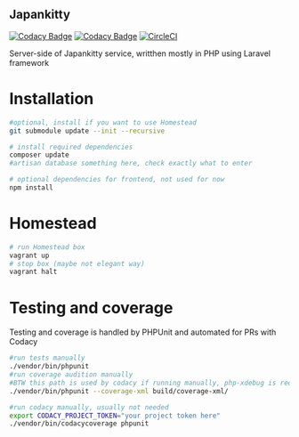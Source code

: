 Japankitty
----
[![Codacy Badge](https://api.codacy.com/project/badge/Grade/9608db357d9d46f3ae2362f648b3c1f8)](https://www.codacy.com/app/Halamix2/JapanKitty?utm_source=github.com&amp;utm_medium=referral&amp;utm_content=Halamix2/JapanKitty&amp;utm_campaign=Badge_Grade)
[![Codacy Badge](https://api.codacy.com/project/badge/Coverage/9608db357d9d46f3ae2362f648b3c1f8)](https://www.codacy.com/app/Halamix2/JapanKitty?utm_source=github.com&utm_medium=referral&utm_content=Halamix2/JapanKitty&utm_campaign=Badge_Coverage)
[![CircleCI](https://circleci.com/gh/Halamix2/JapanKitty.svg?style=svg)](https://circleci.com/gh/Halamix2/JapanKitty)

Server-side of Japankitty service, writthen mostly in PHP using Laravel framework

# Installation
```bash
#optional, install if you want to use Homestead
git submodule update --init --recursive

# install required dependencies
composer update
#artisan database something here, check exactly what to enter

# optional dependencies for frontend, not used for now
npm install
```

# Homestead
```bash
# run Homestead box
vagrant up
# stop box (maybe not elegant way)
vagrant halt
```

# Testing and coverage
Testing and coverage is handled by PHPUnit and automated for PRs with Codacy

```bash
#run tests manually
./vendor/bin/phpunit
#run coverage audition manually
#BTW this path is used by codacy if running manually, php-xdebug is required
./vendor/bin/phpunit --coverage-xml build/coverage-xml/

#run codacy manually, usually not needed
export CODACY_PROJECT_TOKEN="your project token here"
./vendor/bin/codacycoverage phpunit

```